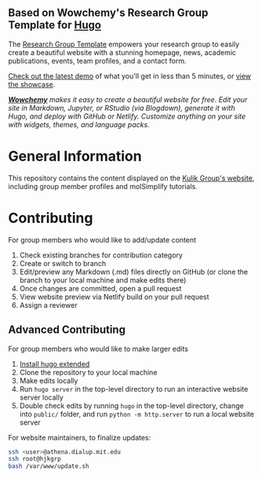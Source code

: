## Based on Wowchemy's Research Group Template for [Hugo](https://github.com/gohugoio/hugo)

The [Research Group Template](https://github.com/wowchemy/starter-hugo-research-group) empowers your research group to easily create a beautiful website with a stunning homepage, news, academic publications, events, team profiles, and a contact form.

[Check out the latest demo](https://research-group.netlify.app/) of what you'll get in less than 5 minutes, or [view the showcase](https://wowchemy.com/user-stories/).

_[**Wowchemy**](https://wowchemy.com) makes it easy to create a beautiful website for free. Edit your site in Markdown, Jupyter, or RStudio (via Blogdown), generate it with Hugo, and deploy with GitHub or Netlify. Customize anything on your site with widgets, themes, and language packs._

# General Information
This repository contains the content displayed on the [Kulik Group's website](https://hjkgrp.mit.edu/), including group member profiles and molSimplify tutorials.

# Contributing
For group members who would like to add/update content
1. Check existing branches for contribution category
2. Create or switch to branch
3. Edit/preview any Markdown (.md) files directly on GitHub (or clone the branch to your local machine and make edits there)
4. Once changes are committed, open a pull request
5. View website preview via Netlify build on your pull request
6. Assign a reviewer

## Advanced Contributing
For group members who would like to make larger edits
1. [Install hugo extended](https://wowchemy.com/docs/getting-started/install-hugo-extended/)
2. Clone the repository to your local machine
3. Make edits locally
4. Run `hugo server` in the top-level directory to run an interactive website server locally
5. Double check edits by running `hugo` in the top-level directory, change into `public/` folder, and run `python -m http.server` to run a local website server

For website maintainers, to finalize updates:
```bash
ssh <user>@athena.dialup.mit.edu
ssh root@hjkgrp
bash /var/www/update.sh
```
